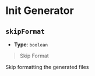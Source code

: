 <!-- Generated by @storm-software/untyped -->
<!-- Do not edit this file directly -->

# Init Generator

## `skipFormat`

- **Type**: `boolean`

> Skip Format

Skip formatting the generated files
